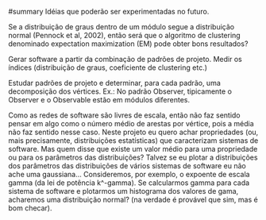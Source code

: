 ﻿#summary Idéias que poderão ser experimentadas no futuro.

Se a distribuição de graus dentro de um módulo segue a distribuição normal (Pennock et al, 2002), então será que o algoritmo de clustering denominado expectation maximization (EM) pode obter bons resultados?

Gerar software a partir da combinação de padrões de projeto. Medir os índices (distribuição de graus, coeficiente de clustering etc.)

Estudar padrões de projeto e determinar, para cada padrão, uma decomposição dos vértices. Ex.: No padrão Observer, tipicamente o Observer e o Observable estão em módulos diferentes.

Como as redes de software são livres de escala, então não faz sentido pensar em algo como o número médio de arestas por vértice, pois a média não faz sentido nesse caso. Neste projeto eu quero achar propriedades (ou, mais precisamente, distribuições estatísticas) que caracterizam sistemas de software. Mas quem disse que existe um valor médio para uma propriedade ou para os parâmetros das distribuições? Talvez se eu plotar a distribuições dos parâmetros das distribuições de vários sistemas de software eu não ache uma gaussiana... Consideremos, por exemplo, o expoente de escala gamma (da lei de potência k^-gamma). Se calcularmos gamma para cada sistema de software e plotarmos um histograma dos valores de gama, acharemos uma distribuição normal? (na verdade é provável que sim, mas é bom checar).